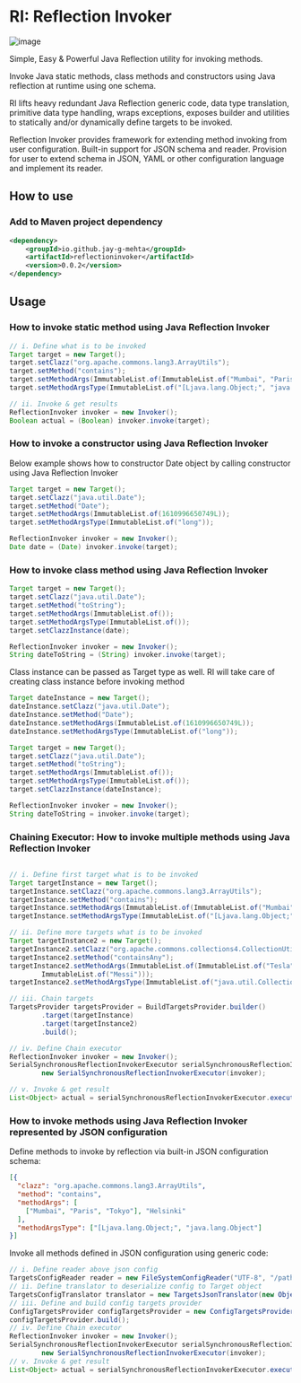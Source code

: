 # RI: Reflection Invoker

![image](https://user-images.githubusercontent.com/19273732/104975331-46636500-59af-11eb-935d-cbeb7852ed3c.png)

Simple, Easy & Powerful Java Reflection utility for invoking methods.

Invoke Java static methods, class methods and constructors using Java reflection at runtime using one schema.

RI lifts heavy redundant Java Reflection generic code, data type translation, primitive data type handling, wraps 
exceptions, exposes builder and utilities to statically and/or dynamically define targets to be invoked.

Reflection Invoker provides framework for extending method invoking from user configuration. Built-in support for JSON
schema and reader. Provision for user to extend schema in JSON, YAML or other configuration language and implement its
 reader.

## How to use 
### Add to Maven project dependency
```xml
<dependency>
    <groupId>io.github.jay-g-mehta</groupId>
    <artifactId>reflectioninvoker</artifactId>
    <version>0.0.2</version>
</dependency>
```

## Usage

### How to invoke static method using Java Reflection Invoker

```java
// i. Define what is to be invoked
Target target = new Target();
target.setClazz("org.apache.commons.lang3.ArrayUtils");
target.setMethod("contains");
target.setMethodArgs(ImmutableList.of(ImmutableList.of("Mumbai", "Paris", "Tokyo"), "Helsinki"));
target.setMethodArgsType(ImmutableList.of("[Ljava.lang.Object;", "java.lang.Object"));

// ii. Invoke & get results
ReflectionInvoker invoker = new Invoker();
Boolean actual = (Boolean) invoker.invoke(target);
```
### How to invoke a constructor using Java Reflection Invoker

Below example shows how to constructor Date object by calling constructor using Java Reflection Invoker

```java
Target target = new Target();
target.setClazz("java.util.Date");
target.setMethod("Date");
target.setMethodArgs(ImmutableList.of(1610996650749L));
target.setMethodArgsType(ImmutableList.of("long"));

ReflectionInvoker invoker = new Invoker();
Date date = (Date) invoker.invoke(target);
```

### How to invoke class method using Java Reflection Invoker

```java
Target target = new Target();
target.setClazz("java.util.Date");
target.setMethod("toString");
target.setMethodArgs(ImmutableList.of());
target.setMethodArgsType(ImmutableList.of());
target.setClazzInstance(date);

ReflectionInvoker invoker = new Invoker();
String dateToString = (String) invoker.invoke(target);
```

Class instance can be passed as Target type as well. RI will take care of creating class instance before invoking
method

```java
Target dateInstance = new Target();
dateInstance.setClazz("java.util.Date");
dateInstance.setMethod("Date");
dateInstance.setMethodArgs(ImmutableList.of(1610996650749L));
dateInstance.setMethodArgsType(ImmutableList.of("long"));

Target target = new Target();
target.setClazz("java.util.Date");
target.setMethod("toString");
target.setMethodArgs(ImmutableList.of());
target.setMethodArgsType(ImmutableList.of());
target.setClazzInstance(dateInstance);

ReflectionInvoker invoker = new Invoker();
String dateToString = invoker.invoke(target);
```


### Chaining Executor: How to invoke multiple methods using Java Reflection Invoker

```java

// i. Define first target what is to be invoked
Target targetInstance = new Target();
targetInstance.setClazz("org.apache.commons.lang3.ArrayUtils");
targetInstance.setMethod("contains");
targetInstance.setMethodArgs(ImmutableList.of(ImmutableList.of("Mumbai", "Paris", "Tokyo"), "Helsinki"));
targetInstance.setMethodArgsType(ImmutableList.of("[Ljava.lang.Object;", "java.lang.Object"));

// ii. Define more targets what is to be invoked
Target targetInstance2 = new Target();
targetInstance2.setClazz("org.apache.commons.collections4.CollectionUtils");
targetInstance2.setMethod("containsAny");
targetInstance2.setMethodArgs(ImmutableList.of(ImmutableList.of("Tesla", "Einstein", "Homi Bhabha"),
        ImmutableList.of("Messi")));
targetInstance2.setMethodArgsType(ImmutableList.of("java.util.Collection", "java.util.Collection"));

// iii. Chain targets
TargetsProvider targetsProvider = BuildTargetsProvider.builder()
        .target(targetInstance)
        .target(targetInstance2)
        .build();

// iv. Define Chain executor
ReflectionInvoker invoker = new Invoker();
SerialSynchronousReflectionInvokerExecutor serialSynchronousReflectionInvokerExecutor =
        new SerialSynchronousReflectionInvokerExecutor(invoker);

// v. Invoke & get result
List<Object> actual = serialSynchronousReflectionInvokerExecutor.execute(targetsProvider);
```

### How to invoke methods using Java Reflection Invoker represented by JSON configuration

Define methods to invoke by reflection via built-in JSON configuration schema:
```json
[{
  "clazz": "org.apache.commons.lang3.ArrayUtils",
  "method": "contains",
  "methodArgs": [
    ["Mumbai", "Paris", "Tokyo"], "Helsinki"
  ],
  "methodArgsType": ["[Ljava.lang.Object;", "java.lang.Object"]
}]
```
Invoke all methods defined in JSON configuration using generic code:
```java
// i. Define reader above json config
TargetsConfigReader reader = new FileSystemConfigReader("UTF-8", "/path/to/config.json");
// ii. Define translator to deserialize config to Target object
TargetsConfigTranslator translator = new TargetsJsonTranslator(new ObjectMapper());
// iii. Define and build config targets provider
ConfigTargetsProvider configTargetsProvider = new ConfigTargetsProvider(reader, translator);
configTargetsProvider.build();
// iv. Define Chain executor
ReflectionInvoker invoker = new Invoker();
SerialSynchronousReflectionInvokerExecutor serialSynchronousReflectionInvokerExecutor =
        new SerialSynchronousReflectionInvokerExecutor(invoker);
// v. Invoke & get result
List<Object> actual = serialSynchronousReflectionInvokerExecutor.execute(configTargetsProvider);
```
